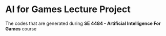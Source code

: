 # AI for Games Lecture Project

The codes that are generated during **SE 4484 - Artificial Intelligence For Games** course
